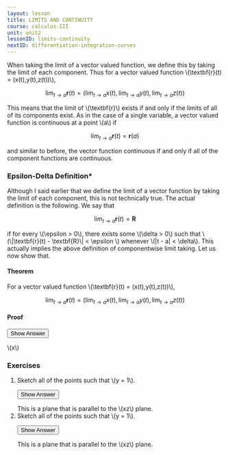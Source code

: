```yaml
---
layout: lesson
title: LIMITS AND CONTINUITY
course: calculus-III
unit: unit2
lessonID: limits-continuity
nextID: differentiation-integration-curves
---
```


When taking the limit of a vector valued function, we define this by taking the limit of each component. Thus for a vector valued function \\(\textbf{r}(t) = (x(t),y(t),z(t))\\),

$$\lim_{t\to a} \textbf{r}(t) = \left(\lim_{t\to a}x(t) , \lim_{t\to a}y(t), \lim_{t\to a}z(t)\right) $$

This means that the limit of \\(\textbf{r}\\) exists if and only if the limits of all of its components exist. As in the case of a single variable, a vector valued function is continuous at a point \\(a\\) if 

$$ \lim_{t\to a}\textbf{r}(t) = \textbf{r}(a)$$

and similar to before, the vector function continuous if and only if all of the component functions are continuous. 




### Epsilon-Delta Definition*

Although I said earlier that we define the limit of a vector function by taking the limit of each component, this is not technically true. The actual definition is the following. We say that 

$$\lim_{t\to a} \textbf{r}(t) = \textbf{R}$$ 

if for every \\(\epsilon > 0\\), there exists some \\(\delta > 0\\) such that \\(\\|\textbf{r}(t) - \textbf{R}\\| < \epsilon \\) whenever \\(\|t - a\| < \delta\\). This actually implies the above definition of componentwise limit taking. Let us now show that.



#### Theorem
For a vector valued function \\(\textbf{r}(t) = (x(t),y(t),z(t))\\), 

$$\lim_{t\to a} \textbf{r}(t) = \left(\lim_{t\to a}x(t) , \lim_{t\to a}y(t), \lim_{t\to a}z(t)\right) $$

#### Proof



<button onclick="myFunction('answer')" class="answerButton">Show Answer</button>

<div  id="answer" class="answer">
\(x\)
</div>





### Exercises

<ol>
<li> <div> Sketch all of the points such that \(y = 1\). </div>

<button onclick="myFunction('answer2')" class="answerButton">Show Answer</button>
<div  id="answer2" class="answer">
This is a plane that is parallel to the \(xz\) plane. 
</div> </li>
<li> <div> Sketch all of the points such that \(y = 1\). </div>

<button onclick="myFunction('answer2')" class="answerButton">Show Answer</button>
<div  id="answer2" class="answer">
This is a plane that is parallel to the \(xz\) plane. 
</div> </li>
</ol>







